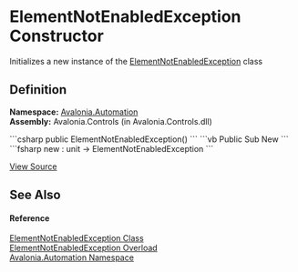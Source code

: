 # ElementNotEnabledException Constructor


Initializes a new instance of the <a href="T_Avalonia_Automation_ElementNotEnabledException">ElementNotEnabledException</a> class



## Definition
**Namespace:** <a href="N_Avalonia_Automation">Avalonia.Automation</a>  
**Assembly:** Avalonia.Controls (in Avalonia.Controls.dll)

<Tabs groupId="api-code-preview">
<TabItem value="csharp" label="C#">
```csharp
public ElementNotEnabledException()
```
</TabItem>
<TabItem value="vb" label="VB">
```vb
Public Sub New
```
</TabItem>
<TabItem value="fsharp" label="F#">
```fsharp
new : unit -> ElementNotEnabledException
```
</TabItem>
</Tabs>



<a href="https://github.com/AvaloniaUI/Avalonia/tree/master/src/Avalonia.Controls/Automation/ElementNotEnabledException.cs#L7" title="View the source code">View Source</a>



## See Also


#### Reference
<a href="T_Avalonia_Automation_ElementNotEnabledException">ElementNotEnabledException Class</a>  
<a href="Overload_Avalonia_Automation_ElementNotEnabledException__ctor">ElementNotEnabledException Overload</a>  
<a href="N_Avalonia_Automation">Avalonia.Automation Namespace</a>  

